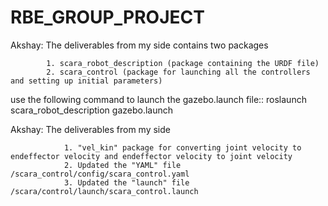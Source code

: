 # RBE_GROUP_PROJECT

Akshay: 
        The deliverables from my side contains two packages
        
            1. scara_robot_description (package containing the URDF file)
            2. scara_control (package for launching all the controllers and setting up initial parameters)
            
use the following command to launch the gazebo.launch file:: roslaunch scara_robot_description gazebo.launch  

Akshay: 
        The deliverables from my side
                
                1. "vel_kin" package for converting joint velocity to endeffector velocity and endeffector velocity to joint velocity
                2. Updated the "YAML" file /scara_control/config/scara_control.yaml
                3. Updated the "launch" file /scara/control/launch/scara_control.launch


